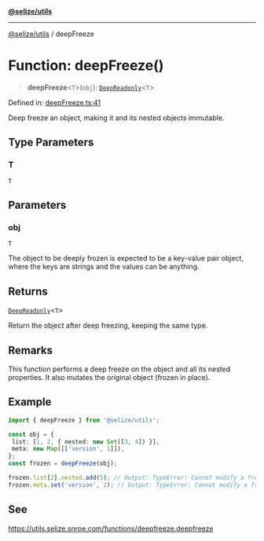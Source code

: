 [**@selize/utils**](../README.md)

***

[@selize/utils](../globals.md) / deepFreeze

# Function: deepFreeze()

> **deepFreeze**\<`T`\>(`obj`): [`DeepReadonly`](../type-aliases/DeepReadonly.md)\<`T`\>

Defined in: [deepFreeze.ts:41](https://github.com/snroe/snet-utils/blob/main/src/modules/deepFreeze.ts#L41)

Deep freeze an object, making it and its nested objects immutable.

## Type Parameters

### T

`T`

## Parameters

### obj

`T`

The object to be deeply frozen is expected to be a key-value pair object,
               where the keys are strings and the values can be anything.

## Returns

[`DeepReadonly`](../type-aliases/DeepReadonly.md)\<`T`\>

Return the object after deep freezing, keeping the same type.

## Remarks

This function performs a deep freeze on the object and all its nested properties.
         It also mutates the original object (frozen in place).

## Example

```ts
import { deepFreeze } from '@selize/utils';

const obj = { 
 list: [1, 2, { nested: new Set([3, 4]) }],
 meta: new Map([['version', 1]]),
};
const frozen = deepFreeze(obj);

frozen.list[2].nested.add(5); // Output: TypeError: Cannot modify a frozen object
frozen.meta.set('version', 2); // Output: TypeError: Cannot modify a frozen object
```

## See

https://utils.selize.snroe.com/functions/deepfreeze.deepfreeze
